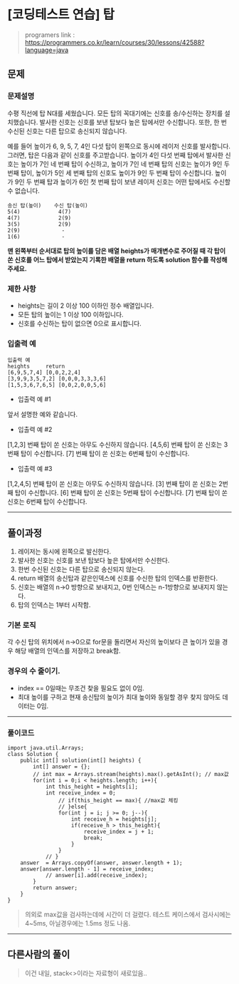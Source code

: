 # [코딩테스트 연습] 탑
> programers link :  https://programmers.co.kr/learn/courses/30/lessons/42588?language=java

## 문제

### 문제설명

수평 직선에 탑 N대를 세웠습니다. 모든 탑의 꼭대기에는 신호를 송/수신하는 장치를 설치했습니다. 발사한 신호는 신호를 보낸 탑보다 높은 탑에서만 수신합니다. 또한, 한 번 수신된 신호는 다른 탑으로 송신되지 않습니다.

예를 들어 높이가 6, 9, 5, 7, 4인 다섯 탑이 왼쪽으로 동시에 레이저 신호를 발사합니다. 그러면, 탑은 다음과 같이 신호를 주고받습니다. 높이가 4인 다섯 번째 탑에서 발사한 신호는 높이가 7인 네 번째 탑이 수신하고, 높이가 7인 네 번째 탑의 신호는 높이가 9인 두 번째 탑이, 높이가 5인 세 번째 탑의 신호도 높이가 9인 두 번째 탑이 수신합니다. 높이가 9인 두 번째 탑과 높이가 6인 첫 번째 탑이 보낸 레이저 신호는 어떤 탑에서도 수신할 수 없습니다.

```
송신 탑(높이)	수신 탑(높이)
5(4)         	4(7)
4(7)	        2(9)
3(5)	        2(9)
2(9)	         -
1(6)	         -
```
**맨 왼쪽부터 순서대로 탑의 높이를 담은 배열 heights가 매개변수로 주어질 때 각 탑이 쏜 신호를 어느 탑에서 받았는지 기록한 배열을 return 하도록 solution 함수를 작성해주세요.**

### 제한 사항
- heights는 길이 2 이상 100 이하인 정수 배열입니다.
- 모든 탑의 높이는 1 이상 100 이하입니다.
- 신호를 수신하는 탑이 없으면 0으로 표시합니다.

### 입출력 예
```
입출력 예
heights   	return
[6,9,5,7,4]	[0,0,2,2,4]
[3,9,9,3,5,7,2]	[0,0,0,3,3,3,6]
[1,5,3,6,7,6,5]	[0,0,2,0,0,5,6]

```

- 입출력 예 #1

앞서 설명한 예와 같습니다.

- 입출력 예 #2

[1,2,3] 번째 탑이 쏜 신호는 아무도 수신하지 않습니다.
[4,5,6] 번째 탑이 쏜 신호는 3번째 탑이 수신합니다.
[7] 번째 탑이 쏜 신호는 6번째 탑이 수신합니다.

- 입출력 예 #3

[1,2,4,5] 번째 탑이 쏜 신호는 아무도 수신하지 않습니다.
[3] 번째 탑이 쏜 신호는 2번째 탑이 수신합니다.
[6] 번째 탑이 쏜 신호는 5번째 탑이 수신합니다.
[7] 번째 탑이 쏜 신호는 6번째 탑이 수신합니다.

----

## 풀이과정

1. 레이저는 동시에 왼쪽으로 발신한다.
2. 발사한 신호는 신호를 보낸 탑보다 높은 탑에서만 수신한다.
3. 한번 수신된 신호는 다른 탑으로 송신되지 않는다.
4. return 배열의 송신탑과 같은인덱스에 신호를 수신한 탑의 인덱스를 반환한다.
5. 신호는 배열의 n->0 방향으로 보내지고, 0번 인덱스는 n-1방향으로 보내지지 않는다.
6. 탑의 인덱스는 1부터 시작함.



### 기본 로직

 각 수신 탑의 위치에서 n->0으로 for문을 돌리면서 자신의 높이보다 큰 높이가 있을 경우 해당 배열의 인덱스를 저장하고 break함.

### 경우의 수 줄이기.
- index == 0일때는 무조건 찾을 필요도 없이 0임.
- 최대 높이를 구하고 현재 송신탑의 높이가 최대 높이와 동일할 경우 찾지 않아도 데이터는 0임.



-----

### 풀이코드

```
import java.util.Arrays;
class Solution {
    public int[] solution(int[] heights) {
        int[] answer = {};
        // int max = Arrays.stream(heights).max().getAsInt(); // max값
        for(int i = 0;i < heights.length; i++){
            int this_height = heights[i];
            int receive_index = 0;
                // if(this_height == max){ //max값 체킹
                // }else{
                for(int j = i; j >= 0; j--){
                    int receive_h = heights[j];
                    if(receive_h > this_height){
                        receive_index = j + 1;
                        break;
                    }    
                }
            // }
    answer  = Arrays.copyOf(answer, answer.length + 1);
    answer[answer.length - 1] = receive_index;
            // answer[i].add(receive_index);
        }
        return answer;
    }
}
```

> 의외로 max값을 검사하는데에 시간이 더 걸렸다.
테스트 케이스에서 검사시에는 4~5ms, 아닐경우에는 1.5ms 정도 나옴.

----
## 다른사람의 풀이

> 이건 내일, stack<>이라는 자료형이 새로있음..
